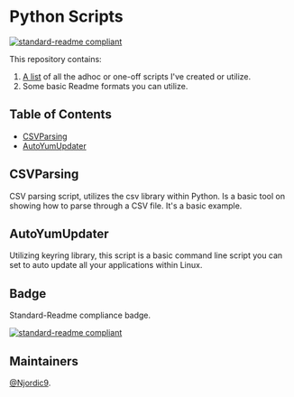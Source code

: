 # Python Scripts

[![standard-readme compliant](https://img.shields.io/badge/readme%20style-standard-brightgreen.svg?style=flat-square)](https://github.com/Njordic9/README)

This repository contains:

1. [A list](python-scripts) of all the adhoc or one-off scripts I've created or utilize.
2. Some basic Readme formats you can utilize.

## Table of Contents

- [CSVParsing](#csvparsing)
- [AutoYumUpdater](#autoyumupdater)

## CSVParsing

CSV parsing script, utilizes the csv library within Python.  Is a basic tool on showing how to parse through a CSV file.  It's a basic example.

## AutoYumUpdater

Utilizing keyring library, this script is a basic command line script you can set to auto update all your applications within Linux.

## Badge

Standard-Readme compliance badge.

[![standard-readme compliant](https://img.shields.io/badge/readme%20style-standard-brightgreen.svg?style=flat-square)](https://github.com/RichardLitt/standard-readme)

## Maintainers

[@Njordic9](https://github.com/Njordic9).

